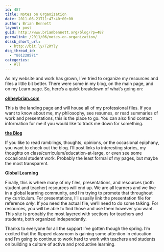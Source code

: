 ```yaml
---
id: 487
title: Notes on Organization
date: 2011-06-21T11:47:40+00:00
author: Brian Bennett
layout: post
guid: http://www.brianbennett.org/blog/?p=487
permalink: /2011/06/notes-on-organization/
dcssb_short_url:
  - http://bit.ly/T2RYly
dsq_thread_id:
  - "801228571"
categories:
  - All
---
```

As my website and work has grown, I&#8217;ve tried to organize my resources and files a little bit better. There were some in my blog, on the main page, and on my Learn page. So, here&#8217;s a quick breakdown of what&#8217;s going on:

**[ohheybrian.com](http://www.ohheybrian.com)**
  
This is the landing page and will house all of my professional files. If you want to know about me, my philosophy, see resumes, or read summaries of work and presentations, this is the place to go. You can also find contact information for me if you would like to track me down for something.

**[the Blog](http://blog.ohheybrian.com)**
  
If you like to read ramblings, thoughts, opinions, or the occasional epiphany, you want to check out the blog. I&#8217;ll post links to interesting stories, my thoughts on class/curriculum/education-at-large, or even see some occasional student work. Probably the least formal of my pages, but maybe the most transparent.

**Global Learning**
  
Finally, this is where many of my files, presentations, and resources (both student and teacher) resources will end up. We are all learners and we live in a global learning community, and I&#8217;m trying to promote that throughout my curriculum. For presentations, I&#8217;ll usually link the presentation file for reference _only_. If you need the actual file, we&#8217;ll need to do some talking. For resources, you will be able to find those and use them however you want. This site is probably the most layered with sections for teachers and students, both organized independently.

Thanks to everyone for all the support I&#8217;ve gotten though the spring. I&#8217;m excited that the flipped classroom is gaining some attention in education and I&#8217;m going to continue to work hard to work with teachers and students on building a culture of active and productive learning.